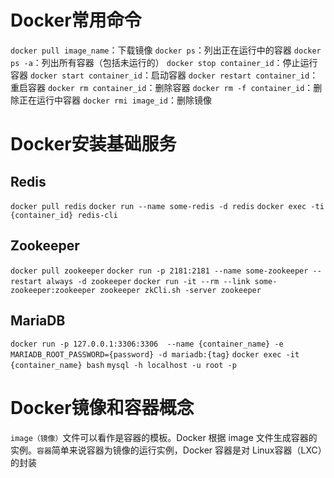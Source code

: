 # Docker常用命令
`docker pull image_name`：下载镜像
`docker ps`：列出正在运行中的容器
`docker ps ‑a`：列出所有容器（包括未运行的）
`docker stop container_id`：停止运行容器
`docker start container_id`：启动容器
`docker restart container_id`：重启容器
`docker rm container_id`：删除容器
`docker rm ‑f container_id`：删除正在运行中容器
`docker rmi image_id`：删除镜像

# Docker安装基础服务
## Redis
`docker pull redis`
`docker run --name some-redis -d redis`
`docker exec -ti {container_id} redis-cli`

## Zookeeper
`docker pull zookeeper`
`docker run -p 2181:2181 --name some-zookeeper --restart always -d zookeeper`
`docker run -it --rm --link some-zookeeper:zookeeper zookeeper zkCli.sh -server zookeeper`

## MariaDB
`docker run -p 127.0.0.1:3306:3306  --name {container_name} -e MARIADB_ROOT_PASSWORD={password} -d mariadb:{tag}`
`docker exec -it {container_name} bash`
`mysql -h localhost -u root -p`

# Docker镜像和容器概念
`image（镜像）`文件可以看作是容器的模板。Docker 根据 image 文件生成容器的实例。`容器`简单来说容器为镜像的运行实例，Docker 容器是对 Linux容器（LXC）的封装